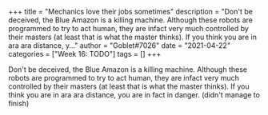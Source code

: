 +++
title = "Mechanics love their jobs sometimes"
description = "Don't be deceived, the Blue Amazon is a killing machine. Although these robots are programmed to try to act human, they are infact very much controlled by their masters (at least that is what the master thinks). If you think you are in ara ara distance, y..."
author = "Goblet#7026"
date = "2021-04-22"
categories = ["Week 16: TODO"]
tags = []
+++

Don't be deceived, the Blue Amazon is a killing machine. Although these robots are programmed to try to act human, they are infact very much controlled by their masters (at least that is what the master thinks). If you think you are in ara ara distance, you are in fact in danger. (didn't manage to finish)
